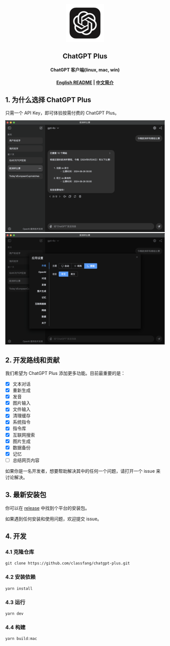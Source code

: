 <p align="center">
  <img src="/resources/icon.png" alt="logo" width="120">
</p>
<h2 align="center">ChatGPT Plus</h2>
<h4 align="center">ChatGPT 客户端(linux, mac, win)</h4>

<h4 align="center">
  <a href="/README.md">English README</a> | <a href="/README_zhCN.md">中文简介</a>
</h4>

## 1. 为什么选择 ChatGPT Plus

只需一个 API Key，即可体验按需付费的 ChatGPT Plus。

<img src="/demo/zhCN/1.png" alt="demo">

<img src="/demo/zhCN/2.png" alt="demo">

## 2. 开发路线和贡献

我们希望为 ChatGPT Plus 添加更多功能。目前最重要的是：

- [x] 文本对话
- [x] 重新生成
- [x] 发音
- [x] 图片输入
- [x] 文件输入
- [x] 清理缓存
- [x] 系统指令
- [x] 指令库
- [x] 互联网搜索
- [x] 图片生成
- [x] 数据备份
- [x] 记忆
- [ ] 总结网页内容

如果你是一名开发者，想要帮助解决其中的任何一个问题，请打开一个 issue 来讨论解决。

## 3. 最新安装包

你可以在 [release](https://github.com/classfang/chatgpt-plus/releases) 中找到个平台的安装包。

如果遇到任何安装和使用问题，欢迎提交 issue。

## 4. 开发

### 4.1 克隆仓库

```shell
git clone https://github.com/classfang/chatgpt-plus.git
```

### 4.2 安装依赖

```shell
yarn install
```

### 4.3 运行

```shell
yarn dev
```

### 4.4 构建

```shell
yarn build:mac
```

